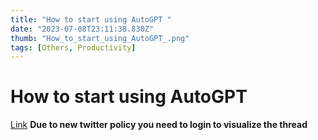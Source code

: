 ```yaml
---
title: "How to start using AutoGPT "
date: "2023-07-08T23:11:38.830Z"
thumb: "How_to_start_using_AutoGPT_.png"
tags: [Others, Productivity]
---
```


# How to start using AutoGPT

[Link](https://twitter.com/itsPaulAi/status/1652290934149730305)
**Due to new twitter policy you need to login to visualize the thread**
